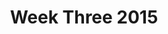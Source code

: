 ---
layout: photo_full_layout
title: Week Three 2015
category: gallery
iframe_urls:
- https://camp510.smugmug.com/WeekThree2015/n-b8vzn7x/frame/slideshow?key=n-b8vzn7x
---